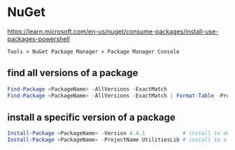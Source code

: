 # NuGet

https://learn.microsoft.com/en-us/nuget/consume-packages/install-use-packages-powershell

```
Tools > NuGet Package Manager > Package Manager Console
```

## find all versions of a package
```powershell
Find-Package <PackageName> -AllVersions -ExactMatch
Find-Package <PackageName> -AllVersions -ExactMatch | Format-Table -Property Id,Versions,Description
```

## install a specific version of a package
```powershell
Install-Package <PackageName> -Version 4.4.1            # install to default project
Install-Package <PackageName> -ProjectName UtilitiesLib # install to a specific project
```
